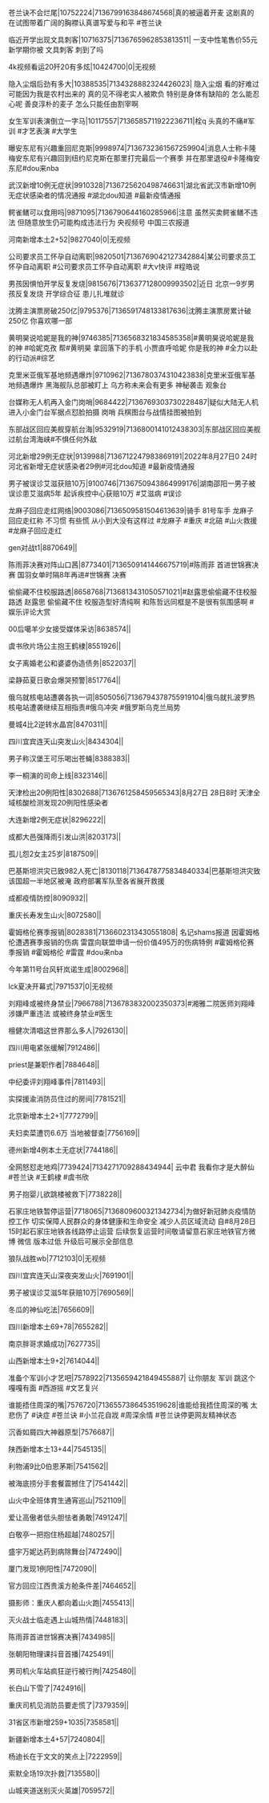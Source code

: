 苍兰诀不会烂尾|10752224|7136799163848674568|真的被逼着开麦 这剧真的在试图带着广阔的胸襟认真谱写爱与和平  #苍兰诀

临近开学出现文具刺客|10716375|7136765962853813511| 一支中性笔售价55元 新学期你被 文具刺客 刺到了吗 

4k视频看运20歼20有多炫|10424700|0|无视频

隐入尘烟后劲有多大|10388535|7134328882324426023| 隐入尘烟 看的好难过 可能因为我是农村出来的 真的见不得老实人被欺负 特别是身体有缺陷的 怎么能忍心呢 善良淳朴的麦子 怎么只能任由割宰啊 

女生军训表演倒立一字马|10117557|7136585711922236711|栓q 头真的不痛#军训 #才艺表演 #大学生

曝安东尼有兴趣重回尼克斯|9998974|7136732361567259904|消息人士称卡隆梅安东尼有兴趣回到纽约尼克斯在那里打完最后一个赛季 并在那里退役#卡隆梅安东尼#dou来nba 

武汉新增10例无症状|9910328|7136725620498746631|湖北省武汉市新增10例无症状感染者的情况通报 #湖北dou知道 #最新疫情通报

鳄雀鳝可以食用吗|9871095|7136790644160285966|注意 虽然买卖鳄雀鳝不违法 但随意放生仍可能构成违法行为  央视频号 中国三农报道 

河南新增本土2+52|9827040|0|无视频

公司要求员工怀孕自动离职|9820501|7136769042127342884|某公司要求员工怀孕自动离职 #公司要求员工怀孕自动离职 #大v快评 #程皓说 

男孩因惧怕开学反复发烧|9815676|7136377128009993502|近日 北京一9岁男孩反复发烧   开学综合征 患儿扎堆就诊

沈腾主演票房破250亿|9795376|7136591748133817636|沈腾主演票房累计破250亿 你喜欢哪一部 

黄明昊说哈妮是我的神|9746385|7136568321834585358|#黄明昊说哈妮是我的神 #哈妮克孜 帮#黄明昊 拿回落下的手机 小贾直呼哈妮 你是我的神 #全力以赴的行动派#综艺 

克里米亚俄军基地频遇爆炸|9710962|7136780374310423838|克里米亚俄军基地频遇爆炸 黑海舰队总部被盯上 乌方称未来会有更多 神秘袭击  观象台 

台媒称无人机再入金门岗哨|9684422|7136769303730228487|疑似大陆无人机进入小金门台军据点怼脸拍摄  岗哨 兵棋图台与战情挂图被拍到

东部战区回应美舰穿航台海|9532919|7136800141012438303|东部战区回应美舰过航台湾海峡#不惧任何外敌   

河北新增29例无症状|9139988|7136712247983869191|2022年8月27日0 24时 河北省新增无症状感染者29例#河北dou知道 #最新疫情通报

男子被误诊艾滋获赔10万|9100746|7136750943864999176|湖南邵阳一男子被误诊患艾滋病5年 起诉疾控中心获赔10万 #艾滋病 #误诊 

龙麻子回应走红网络|9003086|7136509581504613639|骑手 81号车手 龙麻子 回应走红称 不习惯 有些慌 从小到大没有这样过 #龙麻子 #重庆 #北碚 #山火救援 #龙麻子回应走红  

gen对战t1|8870649||

陈雨菲决赛对阵山口茜|8773401|7136509141446675719|#陈雨菲  首进世锦赛决赛 国羽女单时隔8年再进#世锦赛 决赛 

偷偷藏不住校服路透|8658768|7136813431050571021|#赵露思偷偷藏不住校服路透  赵露思 偷偷藏不住 校服造型好清纯啊 和陈哲远同框是不是很有氛围感啊   #娱乐评论大赏

00后噶羊少女接受媒体采访|8638574||

虞书欣片场公主抱王鹤棣|8551926||

女子离婚老公和婆婆伪造债务|8522037||

梁静茹夏日歌会爆哭预警|8517764||

俄乌就核电站遭袭各执一词|8505056|7136794378755919104|俄乌就扎波罗热核电站遭袭继续互相指责#俄乌冲突 #俄罗斯乌克兰局势

曼城4比2逆转水晶宫|8470311||

四川宜宾连天山突发山火|8434304||

男子称汉堡王可乐喝出苍蝇|8388383||

李一桐演的司命上线|8323146||

天津检出20例阳性|8302688|7136761258459565343|8月27日 28日8时 天津全域核酸检测发现20例阳性感染者

大连新增2例无症状|8296222||

成都大邑强降雨引发山洪|8203173||

孤儿怨2女主25岁|8187509||

巴基斯坦洪灾已致982人死亡|8130118|7136478775834840334|巴基斯坦洪灾致该国超一半地区被淹 政府部署军队至各省展开救援

成都疫情防控|8090932||

重庆长寿发生山火|8072580||

霍姆格伦赛季报销|8028381|7136602313430551808| 名记shams报道 因霍姆格伦遭遇赛季报销的伤病 雷霆向联盟申请一份价值495万的伤病特例 #霍姆格伦赛季报销 #霍姆格伦 #雷霆 #dou来nba

今年第11号台风轩岚诺生成|8002968||

lck夏决开幕式|7971537|0|无视频

刘翔峰或被终身禁业|7966788|7136783832002350373|#湘雅二院医师刘翔峰 涉嫌严重违法  或被终身禁业#医生 

檀健次清唱这世界那么多人|7926130||

四川用电紧张缓解|7912486||

priest是兼职作者|7884648||

中纪委评刘翔峰事件|7811493||

实探援渝消防员住过的房间|7781521||

北京新增本土2+1|7772799||

夫妇卖菜遭罚6.6万 当地被督查|7756169||

德州新增4例本土无症状|7744186||

全网怒怼走地鸡|7739424|7134271709288434944| 云中君 我看你才是大醉仙 #苍兰诀 #王鹤棣 #虞书欣

男子抱婴儿欲跳楼被救下|7738228||

石家庄地铁暂停运营|7718065|7136809600321342734|为做好新冠肺炎疫情防控工作 切实保障人民群众的身体健康和生命安全 减少人员区域流动 自#8月28日15时起石家庄地铁各线路停止运营 后续恢复运营时间敬请留意石家庄地铁官方微博 微信  版本过低 升级后可展示全部信息

狼队战胜wb|7712103|0|无视频

四川宜宾连天山深夜突发山火|7691901||

男子被误诊艾滋5年获赔10万|7690569||

冬瓜的神仙吃法|7656609||

四川新增本土69+78|7655282||

南京胖哥求婚成功|7627735||

山西新增本土9+2|7614044||

准备个军训小才艺吧|7578922|7135659421849455887| 让你朋友 军训 跳这个嘎嘎有面  #西游摇 #文艺复兴

谁能捂住周深的嘴|7576720|7136557386453519628|谁能给我捂住周深的嘴 太悲伤了  #诀症  #苍兰诀 #小兰花自戕 #周深余情 #苍兰诀停更网友精神状态

沉香如屑四大神器原型|7576687||

陕西新增本土13+44|7545135||

利物浦9比0伯恩茅斯|7541562||

被海底捞分手套餐震撼住了|7541442||

山火中全班体育生通宵巡山|7521109||

爱让高傲者低头胆怯者勇敢|7491247||

白敬亭一把抱住杨超越|7480257||

盛宇万妮达药到病除舞台|7472490||

厦门发现1例阳性|7472090||

官方回应江西贵溪方舱条件差|7464652||

摄影师：重庆人都向着山火跑|7455413||

灭火战士临走遇上山城热情|7448183||

陈雨菲首进世锦赛决赛|7434985||

张朝阳物理课抖音首播|7425491||

男司机火车站疯狂逆行被行拘|7425480||

长白山下雪了|7424916||

重庆司机见消防员要走慌了|7379359||

31省区市新增259+1035|7358581||

新疆新增本土4+57|7240804||

杨迪长在于文文的笑点上|7222959||

索默全场19次扑救|7135580||

山城夹道送别灭火英雄|7059572||

